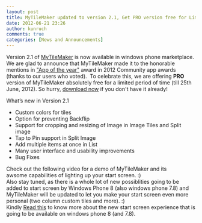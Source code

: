 ```yaml
---
layout: post
title: MyTileMaker updated to version 2.1, Get PRO version free for Limited Time.
date: 2012-06-21 23:26
author: kunruch
comments: true
categories: [News and Announcements]
---
```

Version 2.1 of <a title="MYTILEMAKER" href="http://kunruchcreations.com/mytilemaker/" target="_blank">MyTileMaker</a> is now available in windows phone marketplace. We are glad to announce that MyTileMaker made it to the honorable mentions in <a href="http://appawards.wp7applist.com/c/app-of-the-year" target="_blank">"App of the year"</a> award in 2012 Community app awards (thanks to our users who voted).  To celebrate this, we are offering <strong>PRO</strong> version of MyTileMaker absolutely free for a limited period of time (till 25th June, 2012). So hurry, <a title="MYTILEMAKER" href="http://kunruchcreations.com/mytilemaker/" target="_blank">download now</a> if you don't have it already!

What’s new in Version 2.1
<ul>
	<li>Custom colors for tiles</li>
	<li>Option for preventing Backflip</li>
	<li>Support for cropping and resizing of Image in Image Tiles and Split image</li>
	<li>Tap to Pin support in Split Image</li>
	<li>Add multiple items at once in List</li>
	<li>Many user interface and usability improvements</li>
	<li>Bug Fixes</li>
</ul>

<div>Check out the following video for a demo of MyTileMaker and its awsome capabilities of lighting up your start screen. :)</div>
<div>Also stay tuned, as there is a whole lot of new possiblities going to be added to start screen by Windows Phone 8 (also windows phone 7.8) and MyTileMaker will be updated to let you make your start screen even more personal (two column custom tiles and more). :)</div>
<div>Kindly <a href="http://www.wpcentral.com/microsoft-announces-new-start-screen-windows-phone-8" target="_blank">Read this</a> to know more about the new start screen experience that is going to be available on windows phone 8 (and 7.8).</div>
